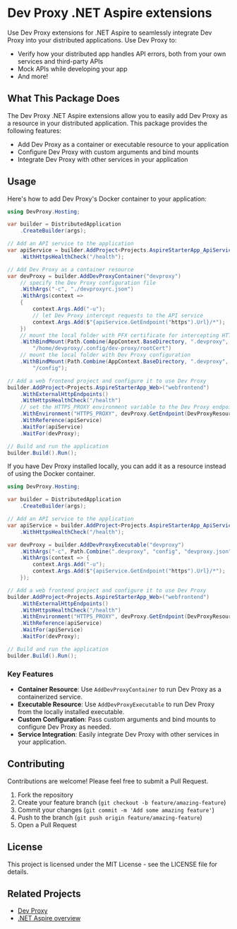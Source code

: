 # Dev Proxy .NET Aspire extensions

Use Dev Proxy extensions for .NET Aspire to seamlessly integrate Dev Proxy into your distributed applications. Use Dev Proxy to:

- Verify how your distributed app handles API errors, both from your own services and third-party APIs
- Mock APIs while developing your app
- And more!

## What This Package Does

The Dev Proxy .NET Aspire extensions allow you to easily add Dev Proxy as a resource in your distributed application. This package provides the following features:

- Add Dev Proxy as a container or executable resource to your application
- Configure Dev Proxy with custom arguments and bind mounts
- Integrate Dev Proxy with other services in your application

## Usage

Here's how to add Dev Proxy's Docker container to your application:

```csharp
using DevProxy.Hosting;

var builder = DistributedApplication
    .CreateBuilder(args);

// Add an API service to the application
var apiService = builder.AddProject<Projects.AspireStarterApp_ApiService>("apiservice")
    .WithHttpsHealthCheck("/health");

// Add Dev Proxy as a container resource
var devProxy = builder.AddDevProxyContainer("devproxy")
    // specify the Dev Proxy configuration file
    .WithArgs("-c", "./devproxyrc.json")
    .WithArgs(context =>
    {
        context.Args.Add("-u");
        // let Dev Proxy intercept requests to the API service
        context.Args.Add($"{apiService.GetEndpoint("https").Url}/*");
    })
    // mount the local folder with PFX certificate for intercepting HTTPS traffic
    .WithBindMount(Path.Combine(AppContext.BaseDirectory, ".devproxy", "cert"),
        "/home/devproxy/.config/dev-proxy/rootCert")
    // mount the local folder with Dev Proxy configuration
    .WithBindMount(Path.Combine(AppContext.BaseDirectory, ".devproxy", "config"),
        "/config");

// Add a web frontend project and configure it to use Dev Proxy
builder.AddProject<Projects.AspireStarterApp_Web>("webfrontend")
    .WithExternalHttpEndpoints()
    .WithHttpsHealthCheck("/health")
    // set the HTTPS_PROXY environment variable to the Dev Proxy endpoint
    .WithEnvironment("HTTPS_PROXY", devProxy.GetEndpoint(DevProxyResource.ProxyEndpointName))
    .WithReference(apiService)
    .WaitFor(apiService)
    .WaitFor(devProxy);

// Build and run the application
builder.Build().Run();
```

If you have Dev Proxy installed locally, you can add it as a resource instead of using the Docker container.

```csharp
using DevProxy.Hosting;

var builder = DistributedApplication
    .CreateBuilder(args);

// Add an API service to the application
var apiService = builder.AddProject<Projects.AspireStarterApp_ApiService>("apiservice")
    .WithHttpsHealthCheck("/health");

var devProxy = builder.AddDevProxyExecutable("devproxy")
    .WithArgs("-c", Path.Combine(".devproxy", "config", "devproxy.json"))
    .WithArgs(context => {
        context.Args.Add("-u");
        context.Args.Add($"{apiService.GetEndpoint("https").Url}/*");
    });

// Add a web frontend project and configure it to use Dev Proxy
builder.AddProject<Projects.AspireStarterApp_Web>("webfrontend")
    .WithExternalHttpEndpoints()
    .WithHttpsHealthCheck("/health")
    .WithEnvironment("HTTPS_PROXY", devProxy.GetEndpoint(DevProxyResource.ProxyEndpointName))
    .WithReference(apiService)
    .WaitFor(apiService)
    .WaitFor(devProxy);

// Build and run the application
builder.Build().Run();
```

### Key Features

- **Container Resource**: Use `AddDevProxyContainer` to run Dev Proxy as a containerized service.
- **Executable Resource**: Use `AddDevProxyExecutable` to run Dev Proxy from the locally installed executable.
- **Custom Configuration**: Pass custom arguments and bind mounts to configure Dev Proxy as needed.
- **Service Integration**: Easily integrate Dev Proxy with other services in your application.

## Contributing

Contributions are welcome! Please feel free to submit a Pull Request.

1. Fork the repository
2. Create your feature branch (`git checkout -b feature/amazing-feature`)
3. Commit your changes (`git commit -m 'Add some amazing feature'`)
4. Push to the branch (`git push origin feature/amazing-feature`)
5. Open a Pull Request

## License

This project is licensed under the MIT License - see the LICENSE file for details.

## Related Projects

- [Dev Proxy](https://learn.microsoft.com/microsoft-cloud/dev/dev-proxy/overview)
- [.NET Aspire overview](https://learn.microsoft.com/dotnet/aspire/get-started/aspire-overview)
